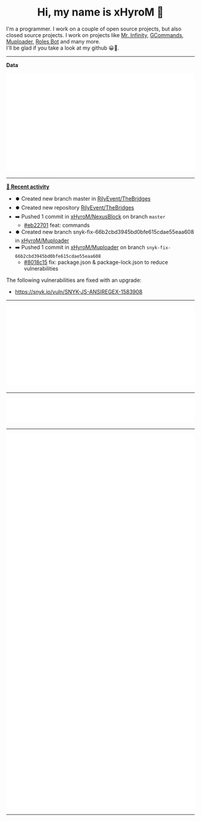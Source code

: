 <p align="center">
    <!-- <img src="https://avatars.githubusercontent.com/u/56601352" width="192" alt="hyro's pfp" /> -->
    <h1 align="center">Hi, my name is xHyroM 👋</h1>
</p>

I'm a programmer. I work on a couple of open source projects, but also closed source projects. I work on projects like [Mr. Infinity](https://discord.com/oauth2/authorize?client_id=720321585625694239&scope=bot%20applications.commands&permissions=8&redirect_uri=https://blobs.gq/imanager&prompt=consent&response_type=code), [GCommands](https://github.com/Garlic-Team/GCommands), [Muploader](https://github.com/xHyroM/Muploder), [Roles Bot](https://github.com/xHyroM/roles-bot) and many more.  
I'll be glad if you take a look at my github 😀👀.

___
**Data**

<img src="https://github.com/xHyroM/xHyroM/blob/master/.cache/base.svg">

___

**[📰 Recent activity](https://github.com/xHyroM)**
* ⏺️ Created new branch master in [RilyEvent/TheBridges](https://github.com/RilyEvent/TheBridges)
* ⏺️ Created new repository  [RilyEvent/TheBridges](https://github.com/RilyEvent/TheBridges)
* ➡️ Pushed 1 commit in [xHyroM/NexusBlock](https://github.com/xHyroM/NexusBlock) on branch `master`
  * [#eb22701](https://github.com/xHyroM/NexusBlock/commit/eb22701) feat: commands
* ⏺️ Created new branch snyk-fix-66b2cbd3945bd0bfe615cdae55eaa608 in [xHyroM/Muploader](https://github.com/xHyroM/Muploader)
* ➡️ Pushed 1 commit in [xHyroM/Muploader](https://github.com/xHyroM/Muploader) on branch `snyk-fix-66b2cbd3945bd0bfe615cdae55eaa608`
  * [#8018c15](https://github.com/xHyroM/Muploader/commit/8018c15) fix: package.json &amp; package-lock.json to reduce vulnerabilities

The following vulnerabilities are fixed with an upgrade:
- https://snyk.io/vuln/SNYK-JS-ANSIREGEX-1583908


___

<img src="https://github.com/xHyroM/xHyroM/blob/master/.cache/isocalendar.svg">

___

<img src="https://github.com/xHyroM/xHyroM/blob/master/.cache/languages.svg">

___

<img src="https://github.com/xHyroM/xHyroM/blob/master/.cache/achievements.svg">

___
